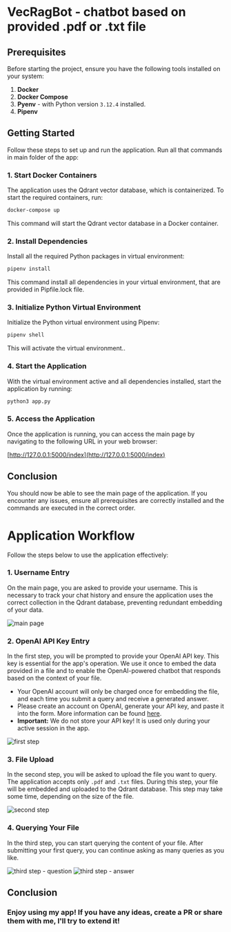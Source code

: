
# VecRagBot - chatbot based on provided .pdf or .txt file

## Prerequisites

Before starting the project, ensure you have the following tools installed on your system:

1. **Docker** 
2. **Docker Compose**
3. **Pyenv** - with Python version `3.12.4` installed.
4. **Pipenv** 

## Getting Started

Follow these steps to set up and run the application. Run all that commands in main folder of the app:

### 1. Start Docker Containers

The application uses the Qdrant vector database, which is containerized. To start the required containers, run:

```bash
docker-compose up
```

This command will start the Qdrant vector database in a Docker container.

### 2. Install Dependencies

Install all the required Python packages in virtual environment:

```bash
pipenv install
```

This command install all dependencies in your virtual environment, that are provided in Pipfile.lock file.

### 3. Initialize Python Virtual Environment

Initialize the Python virtual environment using Pipenv:

```bash
pipenv shell
```

This will activate the virtual environment..

### 4. Start the Application

With the virtual environment active and all dependencies installed, start the application by running:

```bash
python3 app.py
```

### 5. Access the Application

Once the application is running, you can access the main page by navigating to the following URL in your web browser:

[http://127.0.0.1:5000/index](http://127.0.0.1:5000/index)

## Conclusion

You should now be able to see the main page of the application. If you encounter any issues, ensure all prerequisites are correctly installed and the commands are executed in the correct order.



# Application Workflow

Follow the steps below to use the application effectively:

### 1. Username Entry

On the main page, you are asked to provide your username. This is necessary to track your chat history and ensure the application uses the correct collection in the Qdrant database, preventing redundant embedding of your data.

![main page](doc/main_page.png)

### 2. OpenAI API Key Entry

In the first step, you will be prompted to provide your OpenAI API key. This key is essential for the app's operation. We use it once to embed the data provided in a file and to enable the OpenAI-powered chatbot that responds based on the context of your file.

- Your OpenAI account will only be charged once for embedding the file, and each time you submit a query and receive a generated answer.
- Please create an account on OpenAI, generate your API key, and paste it into the form. More information can be found [here](https://platform.openai.com/api-keys).
- **Important:** We do not store your API key! It is used only during your active session in the app.

![first step](doc/first_step.png)

### 3. File Upload

In the second step, you will be asked to upload the file you want to query. The application accepts only `.pdf` and `.txt` files. During this step, your file will be embedded and uploaded to the Qdrant database. This step may take some time, depending on the size of the file.

![second step](doc/second_step.png)

### 4. Querying Your File

In the third step, you can start querying the content of your file. After submitting your first query, you can continue asking as many queries as you like.

![third step - question](doc/third_step_question.png)
![third step - answer](doc/third_step_answer.png)

## Conclusion

### Enjoy using my app! If you have any ideas, create a PR or share them with me, I'll try to extend it! 

